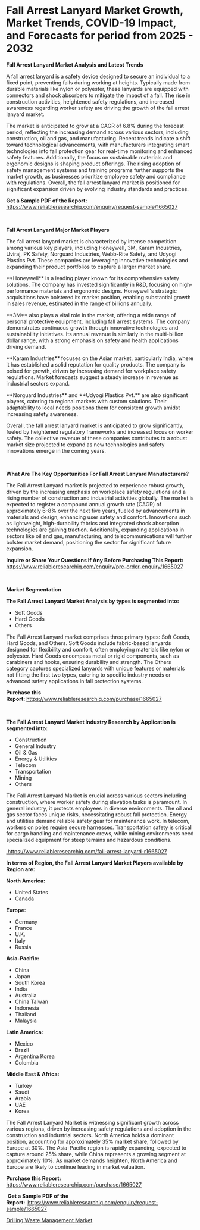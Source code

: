 <p><h1>Fall Arrest Lanyard Market Growth, Market Trends, COVID-19 Impact, and Forecasts for period from 2025 - 2032</h1></p><p><strong>Fall Arrest Lanyard Market Analysis and Latest Trends</strong></p>
<p><p>A fall arrest lanyard is a safety device designed to secure an individual to a fixed point, preventing falls during working at heights. Typically made from durable materials like nylon or polyester, these lanyards are equipped with connectors and shock absorbers to mitigate the impact of a fall. The rise in construction activities, heightened safety regulations, and increased awareness regarding worker safety are driving the growth of the fall arrest lanyard market.</p><p>The market is anticipated to grow at a CAGR of 6.8% during the forecast period, reflecting the increasing demand across various sectors, including construction, oil and gas, and manufacturing. Recent trends indicate a shift toward technological advancements, with manufacturers integrating smart technologies into fall protection gear for real-time monitoring and enhanced safety features. Additionally, the focus on sustainable materials and ergonomic designs is shaping product offerings. The rising adoption of safety management systems and training programs further supports the market growth, as businesses prioritize employee safety and compliance with regulations. Overall, the fall arrest lanyard market is positioned for significant expansion driven by evolving industry standards and practices.</p></p>
<p><strong>Get a Sample PDF of the Report:&nbsp;</strong> <a href="https://www.reliableresearchiq.com/enquiry/request-sample/1665027?utm_campaign=3109&utm_medium=2&utm_source=Github&utm_content=ia&utm_term=06032025&utm_id=fall-arrest-lanyard">https://www.reliableresearchiq.com/enquiry/request-sample/1665027</a></p>
<p>&nbsp;</p>
<p><strong>Fall Arrest Lanyard Major Market Players</strong></p>
<p><p>The fall arrest lanyard market is characterized by intense competition among various key players, including Honeywell, 3M, Karam Industries, Uviraj, PK Safety, Norguard Industries, Webb-Rite Safety, and Udyogi Plastics Pvt. These companies are leveraging innovative technologies and expanding their product portfolios to capture a larger market share.</p><p>**Honeywell** is a leading player known for its comprehensive safety solutions. The company has invested significantly in R&D, focusing on high-performance materials and ergonomic designs. Honeywell's strategic acquisitions have bolstered its market position, enabling substantial growth in sales revenue, estimated in the range of billions annually.</p><p>**3M** also plays a vital role in the market, offering a wide range of personal protective equipment, including fall arrest systems. The company demonstrates continuous growth through innovative technologies and sustainability initiatives. Its annual revenue is similarly in the multi-billion dollar range, with a strong emphasis on safety and health applications driving demand.</p><p>**Karam Industries** focuses on the Asian market, particularly India, where it has established a solid reputation for quality products. The company is poised for growth, driven by increasing demand for workplace safety regulations. Market forecasts suggest a steady increase in revenue as industrial sectors expand.</p><p>**Norguard Industries** and **Udyogi Plastics Pvt.** are also significant players, catering to regional markets with custom solutions. Their adaptability to local needs positions them for consistent growth amidst increasing safety awareness.</p><p>Overall, the fall arrest lanyard market is anticipated to grow significantly, fueled by heightened regulatory frameworks and increased focus on worker safety. The collective revenue of these companies contributes to a robust market size projected to expand as new technologies and safety innovations emerge in the coming years.</p></p>
<p>&nbsp;</p>
<p><strong>What Are The Key Opportunities For Fall Arrest Lanyard Manufacturers?</strong></p>
<p><p>The Fall Arrest Lanyard market is projected to experience robust growth, driven by the increasing emphasis on workplace safety regulations and a rising number of construction and industrial activities globally. The market is expected to register a compound annual growth rate (CAGR) of approximately 6-8% over the next five years, fueled by advancements in materials and design, enhancing user safety and comfort. Innovations such as lightweight, high-durability fabrics and integrated shock absorption technologies are gaining traction. Additionally, expanding applications in sectors like oil and gas, manufacturing, and telecommunications will further bolster market demand, positioning the sector for significant future expansion.</p></p>
<p><strong>Inquire or Share Your Questions If Any Before Purchasing This Report:</strong> <a href="https://www.reliableresearchiq.com/enquiry/pre-order-enquiry/1665027?utm_campaign=3109&utm_medium=2&utm_source=Github&utm_content=ia&utm_term=06032025&utm_id=fall-arrest-lanyard">https://www.reliableresearchiq.com/enquiry/pre-order-enquiry/1665027</a></p>
<p>&nbsp;</p>
<p><strong>Market Segmentation</strong></p>
<p><strong>The Fall Arrest Lanyard Market Analysis by types is segmented into:</strong></p>
<p><ul><li>Soft Goods</li><li>Hard Goods</li><li>Others</li></ul></p>
<p><p>The Fall Arrest Lanyard market comprises three primary types: Soft Goods, Hard Goods, and Others. Soft Goods include fabric-based lanyards designed for flexibility and comfort, often employing materials like nylon or polyester. Hard Goods encompass metal or rigid components, such as carabiners and hooks, ensuring durability and strength. The Others category captures specialized lanyards with unique features or materials not fitting the first two types, catering to specific industry needs or advanced safety applications in fall protection systems.</p></p>
<p><strong>Purchase this Report:&nbsp;</strong><a href="https://www.reliableresearchiq.com/purchase/1665027?utm_campaign=3109&utm_medium=2&utm_source=Github&utm_content=ia&utm_term=06032025&utm_id=fall-arrest-lanyard">https://www.reliableresearchiq.com/purchase/1665027</a></p>
<p>&nbsp;</p>
<p><strong>The Fall Arrest Lanyard Market Industry Research by Application is segmented into:</strong></p>
<p><ul><li>Construction</li><li>General Industry</li><li>Oil & Gas</li><li>Energy & Utilities</li><li>Telecom</li><li>Transportation</li><li>Mining</li><li>Others</li></ul></p>
<p><p>The Fall Arrest Lanyard Market is crucial across various sectors including construction, where worker safety during elevation tasks is paramount. In general industry, it protects employees in diverse environments. The oil and gas sector faces unique risks, necessitating robust fall protection. Energy and utilities demand reliable safety gear for maintenance work. In telecom, workers on poles require secure harnesses. Transportation safety is critical for cargo handling and maintenance crews, while mining environments need specialized equipment for steep terrains and hazardous conditions.</p></p>
<p><a href="https://www.reliableresearchiq.com/fall-arrest-lanyard-r1665027?utm_campaign=3109&utm_medium=2&utm_source=Github&utm_content=ia&utm_term=06032025&utm_id=fall-arrest-lanyard">&nbsp;https://www.reliableresearchiq.com/fall-arrest-lanyard-r1665027</a></p>
<p><strong>In terms of Region, the Fall Arrest Lanyard Market Players available by Region are:</strong></p>
<p>
    <p> <strong> North America: </strong>
        <ul>
            <li>United States</li>
            <li>Canada</li>
        </ul>
        </p> 
    <p> <strong> Europe: </strong>
        <ul>
            <li>Germany</li>
            <li>France</li>
            <li>U.K.</li>
            <li>Italy</li>
            <li>Russia</li>
        </ul>
        </p> 
    <p> <strong> Asia-Pacific: </strong>
        <ul>
            <li>China</li>
            <li>Japan</li>
            <li>South Korea</li>
            <li>India</li>
            <li>Australia</li>
            <li>China Taiwan</li>
            <li>Indonesia</li>
            <li>Thailand</li>
            <li>Malaysia</li>
        </ul>
        </p> 
    <p> <strong> Latin America: </strong>
        <ul>
            <li>Mexico</li>
            <li>Brazil</li>
            <li>Argentina Korea</li>
            <li>Colombia</li>
        </ul>
        </p> 
    <p> <strong> Middle East & Africa: </strong>
        <ul>
            <li>Turkey</li>
            <li>Saudi</li>
            <li>Arabia</li>
            <li>UAE</li>
            <li>Korea</li>
        </ul>
    </p>
    </p>
<p><p>The Fall Arrest Lanyard Market is witnessing significant growth across various regions, driven by increasing safety regulations and adoption in the construction and industrial sectors. North America holds a dominant position, accounting for approximately 35% market share, followed by Europe at 30%. The Asia-Pacific region is rapidly expanding, expected to capture around 25% share, while China represents a growing segment at approximately 10%. As market demands heighten, North America and Europe are likely to continue leading in market valuation.</p></p>
<p><strong>Purchase this Report: </strong><a href="https://www.reliableresearchiq.com/purchase/1665027?utm_campaign=3109&utm_medium=2&utm_source=Github&utm_content=ia&utm_term=06032025&utm_id=fall-arrest-lanyard">https://www.reliableresearchiq.com/purchase/1665027</a></p>
<p>&nbsp;<strong>Get a Sample PDF of the Report:&nbsp;&nbsp;</strong><a href="https://www.reliableresearchiq.com/enquiry/request-sample/1665027?utm_campaign=3109&utm_medium=2&utm_source=Github&utm_content=ia&utm_term=06032025&utm_id=fall-arrest-lanyard">https://www.reliableresearchiq.com/enquiry/request-sample/1665027</a></p>
<p><strong></strong></p>
<p><p><a href="https://github.com/boysabotzoc/Market-Research-Report-List-1/blob/main/drilling-waste-management-market.md?utm_campaign=3109&utm_medium=2&utm_source=Github&utm_content=ia&utm_term=06032025&utm_id=fall-arrest-lanyard">Drilling Waste Management Market</a></p></p>